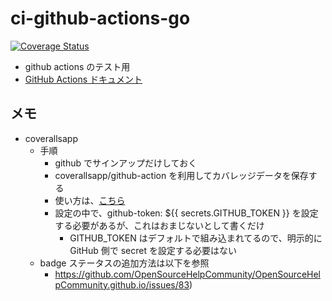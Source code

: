 # ci-github-actions-go

[![Coverage Status](https://coveralls.io/repos/github/syunkitada/ci-github-actions-go/badge.svg?branch=mod-actions)](https://coveralls.io/github/syunkitada/ci-github-actions-go?branch=mod-actions)

- github actions のテスト用
- [GitHub Actions ドキュメント](https://docs.github.com/en/actions)

## メモ

- coverallsapp
  - 手順
    - github でサインアップだけしておく
    - coverallsapp/github-action を利用してカバレッジデータを保存する
    - 使い方は、[こちら](https://github.com/coverallsapp/github-action)
    - 設定の中で、github-token: ${{ secrets.GITHUB_TOKEN }} を設定する必要があるが、これはおまじないとして書くだけ
      - GITHUB_TOKEN はデフォルトで組み込まれてるので、明示的に GitHub 側で secret を設定する必要はない
  - badge ステータスの追加方法は以下を参照
    - https://github.com/OpenSourceHelpCommunity/OpenSourceHelpCommunity.github.io/issues/83)
